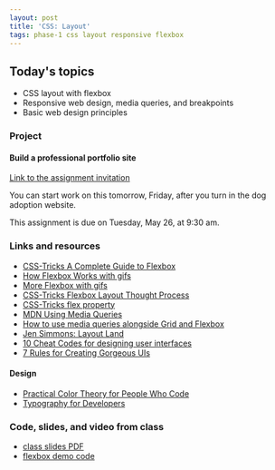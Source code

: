 ```yaml
---
layout: post
title: 'CSS: Layout'
tags: phase-1 css layout responsive flexbox
---
```


## Today's topics

- CSS layout with flexbox
- Responsive web design, media queries, and breakpoints
- Basic web design principles

### Project

#### Build a professional portfolio site

[Link to the assignment invitation](https://classroom.github.com/a/xQwMQe42)

You can start work on this tomorrow, Friday, after you turn in the dog adoption website.

This assignment is due on Tuesday, May 26, at 9:30 am.

### Links and resources

- [CSS-Tricks A Complete Guide to Flexbox](https://css-tricks.com/snippets/css/a-guide-to-flexbox/)
- [How Flexbox Works with gifs](https://www.freecodecamp.org/news/an-animated-guide-to-flexbox-d280cf6afc35/#.ny5qtyivp)
- [More Flexbox with gifs](https://www.freecodecamp.org/news/even-more-about-how-flexbox-works-explained-in-big-colorful-animated-gifs-a5a74812b053/#.mmcrvo7pu)
- [CSS-Tricks Flexbox Layout Thought Process](https://css-tricks.com/the-thought-process-behind-a-flexbox-layout/)
- [CSS-Tricks flex property](https://css-tricks.com/almanac/properties/f/flex/)
- [MDN Using Media Queries](https://developer.mozilla.org/en-US/docs/Web/CSS/Media_Queries/Using_media_queries)
- [How to use media queries alongside Grid and Flexbox](https://www.smashingmagazine.com/2018/02/media-queries-responsive-design-2018/)
- [Jen Simmons: Layout Land](https://www.youtube.com/channel/UC7TizprGknbDalbHplROtag)
- [10 Cheat Codes for designing user interfaces](https://medium.com/sketch-app-sources/design-cheatsheet-274384775da9)
- [7 Rules for Creating Gorgeous UIs](https://medium.com/@erikdkennedy/7-rules-for-creating-gorgeous-ui-part-1-559d4e805cda)


#### Design

- [Practical Color Theory for People Who Code](https://tallys.github.io/color-theory/)
- [Typography for Developers](https://tallys.github.io/color-theory/)


### Code, slides, and video from class

- [class slides PDF](/slide-decks/css-layout.pdf)
- [flexbox demo code](https://github.com/momentum-team-2/examples/tree/master/css-flexbox)
